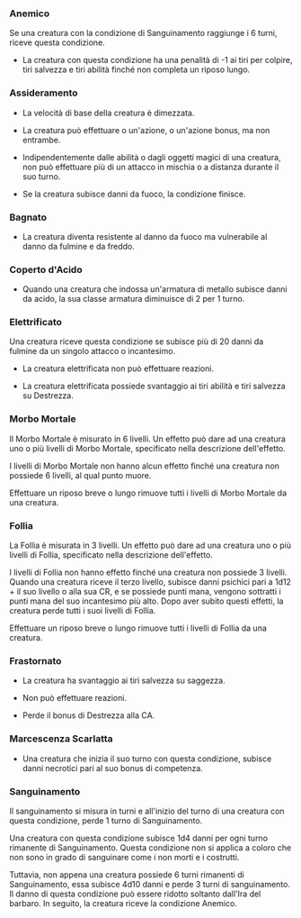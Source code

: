### Anemico
Se una creatura con la condizione di Sanguinamento raggiunge i 6 turni, riceve questa condizione. 

- La creatura con questa condizione ha una penalità di -1 ai tiri per colpire, tiri salvezza e tiri abilità finché non completa un riposo lungo.

### Assideramento
- La velocità di base della creatura è dimezzata.

- La creatura può effettuare o un'azione, o un'azione bonus, ma non entrambe.

- Indipendentemente dalle abilità o dagli oggetti magici di una creatura, non può effettuare più di un attacco in mischia o a distanza durante il suo turno.

- Se la creatura subisce danni da fuoco, la condizione finisce.

### Bagnato
- La creatura diventa resistente al danno da fuoco ma vulnerabile al danno da fulmine e da freddo.

### Coperto d'Acido
- Quando una creatura che indossa un'armatura di metallo subisce danni da acido, la sua classe armatura diminuisce di 2 per 1 turno.

### Elettrificato
Una creatura riceve questa condizione se subisce più di 20 danni da fulmine da un singolo attacco o incantesimo.

- La creatura elettrificata non può effettuare reazioni.

- La creatura elettrificata possiede svantaggio ai tiri abilità e tiri salvezza su Destrezza.

### Morbo Mortale
Il Morbo Mortale è misurato in 6 livelli. Un effetto può dare ad una creatura uno o più livelli di Morbo Mortale, specificato nella descrizione dell'effetto.

I livelli di Morbo Mortale non hanno alcun effetto finché una creatura non possiede 6 livelli, al qual punto muore.

Effettuare un riposo breve o lungo rimuove tutti i livelli di Morbo Mortale da una creatura.

### Follia
La Follia è misurata in 3 livelli. Un effetto può dare ad una creatura uno o più livelli di Follia, specificato nella descrizione dell'effetto.

I livelli di Follia non hanno effetto finché una creatura non possiede 3 livelli. Quando una creatura riceve il terzo livello, subisce danni psichici pari a 1d12 + il suo livello o alla sua CR, e se possiede punti mana, vengono sottratti i punti mana del suo incantesimo più alto. Dopo aver subito questi effetti, la creatura perde tutti i suoi livelli di Follia.

Effettuare un riposo breve o lungo rimuove tutti i livelli di Follia da una creatura.

### Frastornato
- La creatura ha svantaggio ai tiri salvezza su saggezza.

- Non può effettuare reazioni.

- Perde il bonus di Destrezza alla CA.

### Marcescenza Scarlatta
- Una creatura che inizia il suo turno con questa condizione, subisce danni necrotici pari al suo bonus di competenza.

### Sanguinamento
Il sanguinamento si misura in turni e all'inizio del turno di una creatura con questa condizione, perde 1 turno di Sanguinamento. 

Una creatura con questa condizione subisce 1d4 danni per ogni turno rimanente di Sanguinamento. Questa condizione non si applica a coloro che non sono in grado di sanguinare come i non morti e i costrutti. 

Tuttavia, non appena una creatura possiede 6 turni rimanenti di Sanguinamento, essa subisce 4d10 danni e perde 3 turni di sanguinamento. Il danno di questa condizione può essere ridotto soltanto dall'Ira del barbaro. In seguito, la creatura riceve la condizione Anemico.

